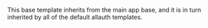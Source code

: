 This base template inherits from the main app base, and it is in turn inherited by all of the default allauth templates.